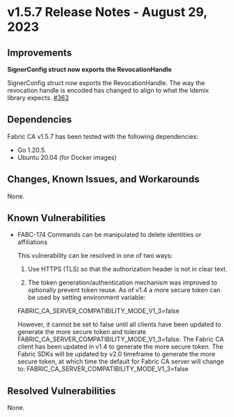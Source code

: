 v1.5.7 Release Notes - August 29, 2023
======================================

Improvements
------------

**SignerConfig struct now exports the RevocationHandle**

SignerConfig struct now exports the RevocationHandle.
The way the revocation handle is encoded has changed to align to what the Idemix library expects.
[#363](https://github.com/hyperledger/fabric/pull/363)

Dependencies
------------

Fabric CA v1.5.7 has been tested with the following dependencies:
- Go 1.20.5
- Ubuntu 20.04 (for Docker images)


Changes, Known Issues, and Workarounds
--------------------------------------

None.

Known Vulnerabilities
---------------------
- FABC-174 Commands can be manipulated to delete identities or affiliations

  This vulnerability can be resolved in one of two ways:

    1) Use HTTPS (TLS) so that the authorization header is not in clear text.

    2) The token generation/authentication mechanism was improved to optionally prevent
       token reuse. As of v1.4 a more secure token can be used by setting environment variable:

  FABRIC_CA_SERVER_COMPATIBILITY_MODE_V1_3=false

  However, it cannot be set to false until all clients have
  been updated to generate the more secure token and tolerate
  FABRIC_CA_SERVER_COMPATIBILITY_MODE_V1_3=false.
  The Fabric CA client has been updated in v1.4 to generate the more secure token.
  The Fabric SDKs will be updated by v2.0 timeframe to generate the more secure token,
  at which time the default for Fabric CA server will change to:
  FABRIC_CA_SERVER_COMPATIBILITY_MODE_V1_3=false

Resolved Vulnerabilities
------------------------
None.

